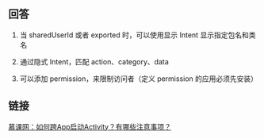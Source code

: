 ## 回答
1. 当 sharedUserId 或者 exported 时，可以使用显示 Intent 显示指定包名和类名

2. 通过隐式 Intent，匹配 action、category、data

3. 可以添加 permission，来限制访问者（定义 permission 的应用必须先安装）

## 链接
[慕课网：如何跨App启动Activity？有哪些注意事项？](https://coding.imooc.com/lesson/317.html#mid=22301)


